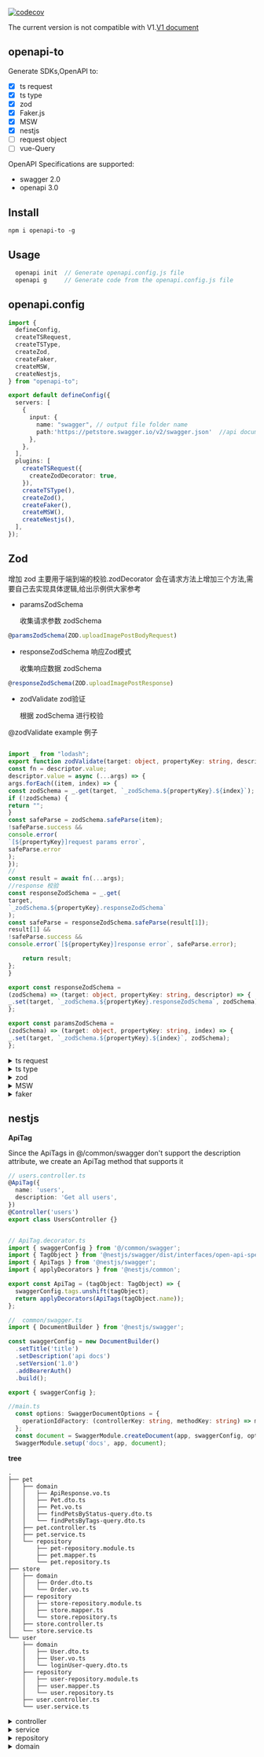 [![codecov](https://codecov.io/github/Vc-great/openapi-to/branch/V2/graph/badge.svg?token=5UB04YYCEB)](https://codecov.io/github/Vc-great/openapi-to)

The current version is not compatible with V1.[V1 document](https://github.com/Vc-great/openapi-to/tree/v1)


## openapi-to
Generate SDKs,OpenAPI to:

+ [x] ts request
+ [x] ts type
+ [x] zod
+ [x] Faker.js
+ [x] MSW
+ [x] nestjs
+ [ ] request object
+ [ ] vue-Query

OpenAPI Specifications are supported:
- swagger 2.0
- openapi 3.0


## Install
```
npm i openapi-to -g
```


## Usage
```js
  openapi init  // Generate openapi.config.js file
  openapi g     // Generate code from the openapi.config.js file
```

## openapi.config
```ts
import {
  defineConfig,
  createTSRequest,
  createTSType,
  createZod,
  createFaker,
  createMSW,
  createNestjs,
} from "openapi-to";

export default defineConfig({
  servers: [
    {
      input: {
        name: "swagger", // output file folder name
        path:'https://petstore.swagger.io/v2/swagger.json'  //api documentation url
      },
    },
  ],
  plugins: [
    createTSRequest({
      createZodDecorator: true,
    }),
    createTSType(),
    createZod(),
    createFaker(),
    createMSW(),
    createNestjs(),
  ],
});
```
 
## Zod 
增加 zod 主要用于端到端的校验.zodDecorator 会在请求方法上增加三个方法,需要自己去实现具体逻辑,给出示例供大家参考

- paramsZodSchema

  收集请求参数 zodSchema

```ts
@paramsZodSchema(ZOD.uploadImagePostBodyRequest)
```
- responseZodSchema 响应Zod模式

  收集响应数据 zodSchema

```ts
@responseZodSchema(ZOD.uploadImagePostResponse)
```
- zodValidate zod验证

  根据 zodSchema 进行校验

@zodValidate
example 例子
```ts

import _ from "lodash";
export function zodValidate(target: object, propertyKey: string, descriptor) {
const fn = descriptor.value;
descriptor.value = async (...args) => {
args.forEach((item, index) => {
const zodSchema = _.get(target, `_zodSchema.${propertyKey}.${index}`);
if (!zodSchema) {
return "";
}
const safeParse = zodSchema.safeParse(item);
!safeParse.success &&
console.error(
`[${propertyKey}]request params error`,
safeParse.error
);
});
//
const result = await fn(...args);
//response 校验
const responseZodSchema = _.get(
target,
`_zodSchema.${propertyKey}.responseZodSchema`
);
const safeParse = responseZodSchema.safeParse(result[1]);
result[1] &&
!safeParse.success &&
console.error(`[${propertyKey}]response error`, safeParse.error);

    return result;
};
}

export const responseZodSchema =
(zodSchema) => (target: object, propertyKey: string, descriptor) => {
_.set(target, `_zodSchema.${propertyKey}.responseZodSchema`, zodSchema);
};

export const paramsZodSchema =
(zodSchema) => (target: object, propertyKey: string, index) => {
_.set(target, `_zodSchema.${propertyKey}.${index}`, zodSchema);
};
```



<details> 
<summary>ts request</summary>

```ts
import type { Pet } from "./Pet";
import { request } from "@/api/request";

/**
 *
 * @tag pet
 * @description Everything about your Pets
 * @UUID API-pet
 */
class PetAPI {
  /**
   *
   * @summary summary
   * @description
   * @UUID operationId
   */
  testPost(bodyParams: Pet.TestPostBodyParams): Promise<[Pet.TestPostErrorResponse, Pet.TestPostResponse]> {
    return request({
      method: 'post',
      url: `/pet/test`,
      data: bodyParams
    })
  }

  /**
   *
   * @summary Add a new pet to the store
   * @description
   * @UUID addPet
   */
  create(bodyParams: Pet.CreateBodyParams): Promise<[Pet.CreateErrorResponse, Pet.CreateResponse]> {
    return request({
      method: 'post',
      url: `/pet`,
      data: bodyParams
    })
  }

  /**
   *
   * @summary Update an existing pet
   * @description
   * @UUID updatePet
   */
  update(bodyParams: Pet.UpdateBodyParams): Promise<[Pet.UpdateErrorResponse, Pet.UpdateResponse]> {
    return request({
      method: 'put',
      url: `/pet`,
      data: bodyParams
    })
  }
}

export const petAPI = new PetAPI;

```

</details>


<details> 
<summary>ts type</summary>

```ts
import type { TestDto, TestDto2, Test32145, ApiResponse, Pet } from "./typeModels";

/**
 *
 * @tag pet
 * @description Everything about your Pets
 * @UUID type-pet
 */
export namespace Pet {
    /** */
    export type TestPostBodyParams = TestDto;
    /** OK */
    export type TestPostResponse = TestDto2;
    /** */
    export type TestPostResponse401 = unknown;
    /** */
    export type TestPostResponse403 = unknown;
    /** */
    export type TestPostResponse404 = unknown;
    /** */
    export type TestPostErrorResponse = TestPostResponse401 | TestPostResponse403 | TestPostResponse404;
    /** */
    export type TestPutBodyParams = TestDto;
    /** OK */
    export type TestPutResponse = TestDto2;
    /** */
    export type TestPutResponse401 = unknown;
    /** */
    export type TestPutResponse403 = unknown;
    /** */
    export type TestPutResponse404 = unknown;
    /** */
    export type TestPutErrorResponse = TestPutResponse401 | TestPutResponse403 | TestPutResponse404;
    /** */
    export type DelByTestBodyParams = Array<number>;
    /** OK */
    export type DelByTestResponse = Test32145;
    /** */
    export type DelByTestResponse401 = unknown;
    /** */
    export type DelByTestResponse403 = unknown;
    /** */
    export type DelByTestErrorResponse = DelByTestResponse401 | DelByTestResponse403;

    /** queryParams */
    export interface TestIdGetQueryParams {
        /**
         *
         * @description
         */
        fields?: Array<string>;
        /**
         *
         * @description
         */
        page: number;
        /**
         *
         * @description
         */
        size: number;
    }

    /** pathParams */
    export interface TestIdGetPathParams {
        /**
         *
         * @description
         */
        testId?: number;
        /**
         *
         * @description
         */
        testId2?: string;
    }

    /** OK */
    export type TestIdGetResponse = TestDto2;
    /** */
    export type TestIdGetResponse401 = unknown;
    /** */
    export type TestIdGetResponse403 = unknown;
    /** */
    export type TestIdGetResponse404 = unknown;
    /** */
    export type TestIdGetErrorResponse = TestIdGetResponse401 | TestIdGetResponse403 | TestIdGetResponse404;

    /** pathParams */
    export interface UploadImagePostPathParams {
        /**
         *
         * @description
         */
        petId: number;
    }

    /** bodyParams */
    export interface UploadImagePostBodyParams {
        /**
         *
         * @description Additional data to pass to server
         */
        additionalMetadata?: string;
        /**
         *
         * @description file to upload
         */
        file?: string;
    }

    /** successful operation */
    export type UploadImagePostResponse = ApiResponse;
    /** */
    export type UploadImagePostErrorResponse = unknown;
    /** */
    export type CreateBodyParams = Pet;
    /** */
    export type CreateResponse405 = unknown;
    /** */
    export type CreateErrorResponse = CreateResponse405;
    /** */
    export type CreateResponse = unknown;
    /** */
    export type UpdateBodyParams = Pet;
    /** */
    export type UpdateResponse400 = unknown;
    /** */
    export type UpdateResponse404 = unknown;
    /** */
    export type UpdateResponse405 = unknown;
    /** */
    export type UpdateErrorResponse = UpdateResponse400 | UpdateResponse404 | UpdateResponse405;
    /** */
    export type UpdateResponse = unknown;

    /** queryParams */
    export interface FindByStatusGetQueryParams {
        /**
         *
         * @description
         */
        status: Array<string>;
    }

    /** successful operation */
    export type FindByStatusGetResponse = Pet[];
    /** */
    export type FindByStatusGetResponse400 = unknown;
    /** */
    export type FindByStatusGetErrorResponse = FindByStatusGetResponse400;

    /** queryParams */
    export interface FindByTagsGetQueryParams {
        /**
         *
         * @description
         */
        tags: Array<string>;
    }

    /** successful operation */
    export type FindByTagsGetResponse = Pet[];
    /** */
    export type FindByTagsGetResponse400 = unknown;
    /** */
    export type FindByTagsGetErrorResponse = FindByTagsGetResponse400;

    /** pathParams */
    export interface FindByPetIdPathParams {
        /**
         *
         * @description
         */
        petId: number;
    }

    /** successful operation */
    export type FindByPetIdResponse = Pet;
    /** */
    export type FindByPetIdResponse400 = unknown;
    /** */
    export type FindByPetIdResponse404 = unknown;
    /** */
    export type FindByPetIdErrorResponse = FindByPetIdResponse400 | FindByPetIdResponse404;

    /** pathParams */
    export interface PetIdPostPathParams {
        /**
         *
         * @description
         */
        petId: number;
    }

    /** bodyParams */
    export interface PetIdPostBodyParams {
        /**
         *
         * @description Updated name of the pet
         */
        name?: string;
        /**
         *
         * @description Updated status of the pet
         */
        status?: string;
    }

    /** */
    export type PetIdPostResponse405 = unknown;
    /** */
    export type PetIdPostErrorResponse = PetIdPostResponse405;
    /** */
    export type PetIdPostResponse = unknown;

    /** pathParams */
    export interface DelByPetIdPathParams {
        /**
         *
         * @description
         */
        petId: number;
    }

    /** */
    export type DelByPetIdResponse400 = unknown;
    /** */
    export type DelByPetIdResponse404 = unknown;
    /** */
    export type DelByPetIdErrorResponse = DelByPetIdResponse400 | DelByPetIdResponse404;
    /** */
    export type DelByPetIdResponse = unknown;
}

```
</details>

<details> 
<summary>zod</summary>

```ts
import { z } from "zod";
import { testDto, testDto2, test32145, apiResponse, pet } from "./zodModels";
/** bodyParams */
const testPostBodyParams = z.lazy(() => testDto);
/** OK */
const testPostResponse = z.lazy(() => testDto2);
/** */
const testPostResponse401 = z.unknown();
/** */
const testPostResponse403 = z.unknown();
/** */
const testPostResponse404 = z.unknown();
/** */
const testPostErrorResponse = z.union([testPostResponse401, testPostResponse403, testPostResponse404]);
/** bodyParams */
const testPutBodyParams = z.lazy(() => testDto);
/** OK */
const testPutResponse = z.lazy(() => testDto2);
/** */
const testPutResponse401 = z.unknown();
/** */
const testPutResponse403 = z.unknown();
/** */
const testPutResponse404 = z.unknown();
/** */
const testPutErrorResponse = z.union([testPutResponse401, testPutResponse403, testPutResponse404]);
/** bodyParams */
const delByTestBodyParams = z.number().array();
/** OK */
const delByTestResponse = z.lazy(() => test32145);
/** */
const delByTestResponse401 = z.unknown();
/** */
const delByTestResponse403 = z.unknown();
/** */
const delByTestErrorResponse = z.union([delByTestResponse401, delByTestResponse403]);
/** queryParams */
const testIdGetQueryParams = z.object({
    /***/
    fields: z.string().array().optional(),
    /***/
    page: z.number(),
    /***/
    size: z.number()
});
/** pathParams */
export const testIdGetPathParams = z.object({
    /***/
    testId: z.number().optional(),
    /***/
    testId2: z.string().optional()
});
/** OK */
const testIdGetResponse = z.lazy(() => testDto2);
/** */
const testIdGetResponse401 = z.unknown();
/** */
const testIdGetResponse403 = z.unknown();
/** */
const testIdGetResponse404 = z.unknown();
/** */
const testIdGetErrorResponse = z.union([testIdGetResponse401, testIdGetResponse403, testIdGetResponse404]);
/** pathParams */
export const uploadImagePostPathParams = z.object({
    /***/
    petId: z.number()
});
/** bodyParams */
const uploadImagePostBodyParams = z.object({
    /**Additional data to pass to server*/
    additionalMetadata: z.string().optional(),
    /**file to upload*/
    file: z.string().optional()
});
/** successful operation */
const uploadImagePostResponse = z.lazy(() => apiResponse);
/** */
const uploadImagePostErrorResponse = z.unknown();
/** bodyParams */
const createBodyParams = z.lazy(() => pet);
/** */
const createResponse405 = z.unknown();
/** */
const createErrorResponse = createResponse405;
/** */
const createResponse = z.unknown();
/** bodyParams */
const updateBodyParams = z.lazy(() => pet);
/** */
const updateResponse400 = z.unknown();
/** */
const updateResponse404 = z.unknown();
/** */
const updateResponse405 = z.unknown();
/** */
const updateErrorResponse = z.union([updateResponse400, updateResponse404, updateResponse405]);
/** */
const updateResponse = z.unknown();
/** queryParams */
const findByStatusGetQueryParams = z.object({
    /***/
    status: z.string().array()
});
/** successful operation */
const findByStatusGetResponse = z.lazy(() => pet.array());
/** */
const findByStatusGetResponse400 = z.unknown();
/** */
const findByStatusGetErrorResponse = findByStatusGetResponse400;
/** queryParams */
const findByTagsGetQueryParams = z.object({
    /***/
    tags: z.string().array()
});
/** successful operation */
const findByTagsGetResponse = z.lazy(() => pet.array());
/** */
const findByTagsGetResponse400 = z.unknown();
/** */
const findByTagsGetErrorResponse = findByTagsGetResponse400;
/** pathParams */
export const findByPetIdPathParams = z.object({
    /***/
    petId: z.number()
});
/** successful operation */
const findByPetIdResponse = z.lazy(() => pet);
/** */
const findByPetIdResponse400 = z.unknown();
/** */
const findByPetIdResponse404 = z.unknown();
/** */
const findByPetIdErrorResponse = z.union([findByPetIdResponse400, findByPetIdResponse404]);
/** pathParams */
export const petIdPostPathParams = z.object({
    /***/
    petId: z.number()
});
/** bodyParams */
const petIdPostBodyParams = z.object({
    /**Updated name of the pet*/
    name: z.string().optional(),
    /**Updated status of the pet*/
    status: z.string().optional()
});
/** */
const petIdPostResponse405 = z.unknown();
/** */
const petIdPostErrorResponse = petIdPostResponse405;
/** */
const petIdPostResponse = z.unknown();
/** pathParams */
export const delByPetIdPathParams = z.object({
    /***/
    petId: z.number()
});
/** */
const delByPetIdResponse400 = z.unknown();
/** */
const delByPetIdResponse404 = z.unknown();
/** */
const delByPetIdErrorResponse = z.union([delByPetIdResponse400, delByPetIdResponse404]);
/** */
const delByPetIdResponse = z.unknown();
/**
 *
 * @tag pet
 * @description Everything about your Pets
 * @UUID zod-pet
 */
export const petZod = {
    /**bodyParams*/
    testPostBodyParams,
    /**OK*/
    testPostResponse,
    /***/
    testPostResponse401,
    /***/
    testPostResponse403,
    /***/
    testPostResponse404,
    /***/
    testPostErrorResponse,
    /**bodyParams*/
    testPutBodyParams,
    /**OK*/
    testPutResponse,
    /***/
    testPutResponse401,
    /***/
    testPutResponse403,
    /***/
    testPutResponse404,
    /***/
    testPutErrorResponse,
    /**bodyParams*/
    delByTestBodyParams,
    /**OK*/
    delByTestResponse,
    /***/
    delByTestResponse401,
    /***/
    delByTestResponse403,
    /***/
    delByTestErrorResponse,
    /**queryParams*/
    testIdGetQueryParams,
    /**pathParams*/
    testIdGetPathParams,
    /**OK*/
    testIdGetResponse,
    /***/
    testIdGetResponse401,
    /***/
    testIdGetResponse403,
    /***/
    testIdGetResponse404,
    /***/
    testIdGetErrorResponse,
    /**pathParams*/
    uploadImagePostPathParams,
    /**bodyParams*/
    uploadImagePostBodyParams,
    /**successful operation*/
    uploadImagePostResponse,
    /***/
    uploadImagePostErrorResponse,
    /**bodyParams*/
    createBodyParams,
    /***/
    createResponse405,
    /***/
    createErrorResponse,
    /***/
    createResponse,
    /**bodyParams*/
    updateBodyParams,
    /***/
    updateResponse400,
    /***/
    updateResponse404,
    /***/
    updateResponse405,
    /***/
    updateErrorResponse,
    /***/
    updateResponse,
    /**queryParams*/
    findByStatusGetQueryParams,
    /**successful operation*/
    findByStatusGetResponse,
    /***/
    findByStatusGetResponse400,
    /***/
    findByStatusGetErrorResponse,
    /**queryParams*/
    findByTagsGetQueryParams,
    /**successful operation*/
    findByTagsGetResponse,
    /***/
    findByTagsGetResponse400,
    /***/
    findByTagsGetErrorResponse,
    /**pathParams*/
    findByPetIdPathParams,
    /**successful operation*/
    findByPetIdResponse,
    /***/
    findByPetIdResponse400,
    /***/
    findByPetIdResponse404,
    /***/
    findByPetIdErrorResponse,
    /**pathParams*/
    petIdPostPathParams,
    /**bodyParams*/
    petIdPostBodyParams,
    /***/
    petIdPostResponse405,
    /***/
    petIdPostErrorResponse,
    /***/
    petIdPostResponse,
    /**pathParams*/
    delByPetIdPathParams,
    /***/
    delByPetIdResponse400,
    /***/
    delByPetIdResponse404,
    /***/
    delByPetIdErrorResponse,
    /***/
    delByPetIdResponse
};

/**
 *
 * @tag pet
 * @description Everything about your Pets
 * @UUID zod-pet
 */
export namespace Pet {
    /** bodyParams */
    export type TestPostBodyParams = z.infer<typeof testPostBodyParams>;
    /** OK */
    export type TestPostResponse = z.infer<typeof testPostResponse>;
    /** */
    export type TestPostResponse401 = z.infer<typeof testPostResponse401>;
    /** */
    export type TestPostResponse403 = z.infer<typeof testPostResponse403>;
    /** */
    export type TestPostResponse404 = z.infer<typeof testPostResponse404>;
    /** */
    export type TestPostErrorResponse = z.infer<typeof testPostErrorResponse>;
    /** bodyParams */
    export type TestPutBodyParams = z.infer<typeof testPutBodyParams>;
    /** OK */
    export type TestPutResponse = z.infer<typeof testPutResponse>;
    /** */
    export type TestPutResponse401 = z.infer<typeof testPutResponse401>;
    /** */
    export type TestPutResponse403 = z.infer<typeof testPutResponse403>;
    /** */
    export type TestPutResponse404 = z.infer<typeof testPutResponse404>;
    /** */
    export type TestPutErrorResponse = z.infer<typeof testPutErrorResponse>;
    /** bodyParams */
    export type DelByTestBodyParams = z.infer<typeof delByTestBodyParams>;
    /** OK */
    export type DelByTestResponse = z.infer<typeof delByTestResponse>;
    /** */
    export type DelByTestResponse401 = z.infer<typeof delByTestResponse401>;
    /** */
    export type DelByTestResponse403 = z.infer<typeof delByTestResponse403>;
    /** */
    export type DelByTestErrorResponse = z.infer<typeof delByTestErrorResponse>;
    /** queryParams */
    export type TestIdGetQueryParams = z.infer<typeof testIdGetQueryParams>;
    /** pathParams */
    export type TestIdGetPathParams = z.infer<typeof testIdGetPathParams>;
    /** OK */
    export type TestIdGetResponse = z.infer<typeof testIdGetResponse>;
    /** */
    export type TestIdGetResponse401 = z.infer<typeof testIdGetResponse401>;
    /** */
    export type TestIdGetResponse403 = z.infer<typeof testIdGetResponse403>;
    /** */
    export type TestIdGetResponse404 = z.infer<typeof testIdGetResponse404>;
    /** */
    export type TestIdGetErrorResponse = z.infer<typeof testIdGetErrorResponse>;
    /** pathParams */
    export type UploadImagePostPathParams = z.infer<typeof uploadImagePostPathParams>;
    /** bodyParams */
    export type UploadImagePostBodyParams = z.infer<typeof uploadImagePostBodyParams>;
    /** successful operation */
    export type UploadImagePostResponse = z.infer<typeof uploadImagePostResponse>;
    /** */
    export type UploadImagePostErrorResponse = z.infer<typeof uploadImagePostErrorResponse>;
    /** bodyParams */
    export type CreateBodyParams = z.infer<typeof createBodyParams>;
    /** */
    export type CreateResponse405 = z.infer<typeof createResponse405>;
    /** */
    export type CreateErrorResponse = z.infer<typeof createErrorResponse>;
    /** */
    export type CreateResponse = z.infer<typeof createResponse>;
    /** bodyParams */
    export type UpdateBodyParams = z.infer<typeof updateBodyParams>;
    /** */
    export type UpdateResponse400 = z.infer<typeof updateResponse400>;
    /** */
    export type UpdateResponse404 = z.infer<typeof updateResponse404>;
    /** */
    export type UpdateResponse405 = z.infer<typeof updateResponse405>;
    /** */
    export type UpdateErrorResponse = z.infer<typeof updateErrorResponse>;
    /** */
    export type UpdateResponse = z.infer<typeof updateResponse>;
    /** queryParams */
    export type FindByStatusGetQueryParams = z.infer<typeof findByStatusGetQueryParams>;
    /** successful operation */
    export type FindByStatusGetResponse = z.infer<typeof findByStatusGetResponse>;
    /** */
    export type FindByStatusGetResponse400 = z.infer<typeof findByStatusGetResponse400>;
    /** */
    export type FindByStatusGetErrorResponse = z.infer<typeof findByStatusGetErrorResponse>;
    /** queryParams */
    export type FindByTagsGetQueryParams = z.infer<typeof findByTagsGetQueryParams>;
    /** successful operation */
    export type FindByTagsGetResponse = z.infer<typeof findByTagsGetResponse>;
    /** */
    export type FindByTagsGetResponse400 = z.infer<typeof findByTagsGetResponse400>;
    /** */
    export type FindByTagsGetErrorResponse = z.infer<typeof findByTagsGetErrorResponse>;
    /** pathParams */
    export type FindByPetIdPathParams = z.infer<typeof findByPetIdPathParams>;
    /** successful operation */
    export type FindByPetIdResponse = z.infer<typeof findByPetIdResponse>;
    /** */
    export type FindByPetIdResponse400 = z.infer<typeof findByPetIdResponse400>;
    /** */
    export type FindByPetIdResponse404 = z.infer<typeof findByPetIdResponse404>;
    /** */
    export type FindByPetIdErrorResponse = z.infer<typeof findByPetIdErrorResponse>;
    /** pathParams */
    export type PetIdPostPathParams = z.infer<typeof petIdPostPathParams>;
    /** bodyParams */
    export type PetIdPostBodyParams = z.infer<typeof petIdPostBodyParams>;
    /** */
    export type PetIdPostResponse405 = z.infer<typeof petIdPostResponse405>;
    /** */
    export type PetIdPostErrorResponse = z.infer<typeof petIdPostErrorResponse>;
    /** */
    export type PetIdPostResponse = z.infer<typeof petIdPostResponse>;
    /** pathParams */
    export type DelByPetIdPathParams = z.infer<typeof delByPetIdPathParams>;
    /** */
    export type DelByPetIdResponse400 = z.infer<typeof delByPetIdResponse400>;
    /** */
    export type DelByPetIdResponse404 = z.infer<typeof delByPetIdResponse404>;
    /** */
    export type DelByPetIdErrorResponse = z.infer<typeof delByPetIdErrorResponse>;
    /** */
    export type DelByPetIdResponse = z.infer<typeof delByPetIdResponse>;
}

```


</details>


<details> 
<summary>MSW</summary>

```ts
import { HttpResponse, http, HttpHandler } from "msw";
import { petFaker } from "./petFaker";
/** */
const handlers = [{
    name: 'testPost',
    start: false,
    msw: http.post('/pet/test', (req) => {
        return HttpResponse.json(petFaker.testPost())
    })
}, {
    name: 'testPut',
    start: false,
    msw: http.put('/pet/test', (req) => {
        return HttpResponse.json(petFaker.testPut())
    })
}, {
    name: 'delByTest',
    start: false,
    msw: http.delete('/pet/test', (req) => {
        return HttpResponse.json(petFaker.delByTest())
    })
}, {
    name: 'testIdGet',
    start: false,
    msw: http.get('/pet/test/:testId', (req) => {
        return HttpResponse.json(petFaker.testIdGet())
    })
}, {
    name: 'uploadImagePost',
    start: false,
    msw: http.post('/pet/:petId/uploadImage', (req) => {
        return HttpResponse.json(petFaker.uploadImagePost())
    })
}, {
    name: 'create',
    start: false,
    msw: http.post('/pet', (req) => {
        return HttpResponse.json(petFaker.create())
    })
}, {
    name: 'update',
    start: false,
    msw: http.put('/pet', (req) => {
        return HttpResponse.json(petFaker.update())
    })
}, {
    name: 'findByStatusGet',
    start: false,
    msw: http.get('/pet/findByStatus', (req) => {
        return HttpResponse.json(petFaker.findByStatusGet())
    })
}, {
    name: 'findByTagsGet',
    start: false,
    msw: http.get('/pet/findByTags', (req) => {
        return HttpResponse.json(petFaker.findByTagsGet())
    })
}, {
    name: 'findByPetId',
    start: false,
    msw: http.get('/pet/:petId', (req) => {
        return HttpResponse.json(petFaker.findByPetId())
    })
}, {
    name: 'petIdPost',
    start: false,
    msw: http.post('/pet/:petId', (req) => {
        return HttpResponse.json(petFaker.petIdPost())
    })
}, {
    name: 'delByPetId',
    start: false,
    msw: http.delete('/pet/:petId', (req) => {
        return HttpResponse.json(petFaker.delByPetId())
    })
}];
export const petHandler: Array<HttpHandler> = handlers
    .filter(x => x.start)
    .map(x => x.msw);

```
</details>


<details> 
<summary>faker</summary>

```ts
import { faker } from "@faker-js/faker";
import { testDto2, test32145, apiResponse, pet } from "./fakerModels";
import type { Pet } from "./Pet";

/**
 *
 * @tag pet
 * @description Everything about your Pets
 * @UUID Faker-pet
 */
class PetFaker {
    /**
     *
     * @summary summary
     * @description
     * @UUID operationId
     */
    testPost(): NonNullable<Pet.TestPostResponse> {
        return testDto2()
    }

    /**
     *
     * @summary summary
     * @description
     * @UUID operationId
     */
    testPut(): NonNullable<Pet.TestPutResponse> {
        return testDto2()
    }

    /**
     *
     * @summary summary
     * @description
     * @UUID operationId
     */
    delByTest(): NonNullable<Pet.DelByTestResponse> {
        return test32145()
    }

    /**
     *
     * @summary summary
     * @description
     * @UUID operationId
     */
    testIdGet(): NonNullable<Pet.TestIdGetResponse> {
        return testDto2()
    }

    /**
     *
     * @summary uploads an image
     * @description pet
     * @UUID uploadFile
     */
    uploadImagePost(): NonNullable<Pet.UploadImagePostResponse> {
        return apiResponse()
    }

    /**
     *
     * @summary Add a new pet to the store
     * @description
     * @UUID addPet
     */
    create(): NonNullable<Pet.CreateResponse> {
        return {}
    }

    /**
     *
     * @summary Update an existing pet
     * @description
     * @UUID updatePet
     */
    update(): NonNullable<Pet.UpdateResponse> {
        return {}
    }

    /**
     *
     * @summary Finds Pets by status
     * @description Multiple status values can be provided with comma separated strings
     * @UUID findPetsByStatus
     */
    findByStatusGet(): NonNullable<Pet.FindByStatusGetResponse> {
        return faker.helpers.multiple(() => pet(), {
            count: 10,
        })
    }

    /**
     *
     * @summary Finds Pets by tags
     * @description Multiple tags can be provided with comma separated strings. Use tag1, tag2, tag3 for testing.
     * @UUID findPetsByTags
     */
    findByTagsGet(): NonNullable<Pet.FindByTagsGetResponse> {
        return faker.helpers.multiple(() => pet(), {
            count: 10,
        })
    }

    /**
     *
     * @summary Find pet by ID
     * @description Returns a single pet
     * @UUID getPetById
     */
    findByPetId(): NonNullable<Pet.FindByPetIdResponse> {
        return pet()
    }

    /**
     *
     * @summary Updates a pet in the store with form data
     * @description
     * @UUID updatePetWithForm
     */
    petIdPost(): NonNullable<Pet.PetIdPostResponse> {
        return {}
    }

    /**
     *
     * @summary Deletes a pet
     * @description
     * @UUID deletePet
     */
    delByPetId(): NonNullable<Pet.DelByPetIdResponse> {
        return {}
    }
}

export const petFaker = new PetFaker;

```
</details>

## nestjs
**ApiTag**

Since the ApiTags in @/common/swagger don't support the description attribute, we create an ApiTag method that supports it
```ts
// users.controller.ts
@ApiTag({
  name: 'users',
  description: 'Get all users',
})
@Controller('users')
export class UsersController {}


// ApiTag.decorator.ts
import { swaggerConfig } from '@/common/swagger';
import { TagObject } from '@nestjs/swagger/dist/interfaces/open-api-spec.interface';
import { ApiTags } from '@nestjs/swagger';
import { applyDecorators } from '@nestjs/common';

export const ApiTag = (tagObject: TagObject) => {
  swaggerConfig.tags.unshift(tagObject);
  return applyDecorators(ApiTags(tagObject.name));
};

//  common/swagger.ts
import { DocumentBuilder } from '@nestjs/swagger';

const swaggerConfig = new DocumentBuilder()
  .setTitle('title')
  .setDescription('api docs')
  .setVersion('1.0')
  .addBearerAuth()
  .build();

export { swaggerConfig };

//main.ts
  const options: SwaggerDocumentOptions = {
    operationIdFactory: (controllerKey: string, methodKey: string) => methodKey,
  };
  const document = SwaggerModule.createDocument(app, swaggerConfig, options);
  SwaggerModule.setup('docs', app, document);
```

**tree**
```
.
├── pet
│   ├── domain
│   │   ├── ApiResponse.vo.ts
│   │   ├── Pet.dto.ts
│   │   ├── Pet.vo.ts
│   │   ├── findPetsByStatus-query.dto.ts
│   │   └── findPetsByTags-query.dto.ts
│   ├── pet.controller.ts
│   ├── pet.service.ts
│   └── repository
│       ├── pet-repository.module.ts
│       ├── pet.mapper.ts
│       └── pet.repository.ts
├── store
│   ├── domain
│   │   ├── Order.dto.ts
│   │   └── Order.vo.ts
│   ├── repository
│   │   ├── store-repository.module.ts
│   │   ├── store.mapper.ts
│   │   └── store.repository.ts
│   ├── store.controller.ts
│   └── store.service.ts
└── user
    ├── domain
    │   ├── User.dto.ts
    │   ├── User.vo.ts
    │   └── loginUser-query.dto.ts
    ├── repository
    │   ├── user-repository.module.ts
    │   ├── user.mapper.ts
    │   └── user.repository.ts
    ├── user.controller.ts
    └── user.service.ts

```

<details> 
<summary>controller</summary>
import { Controller, HttpStatus, HttpCode, Post, Param, Body, ParseIntPipe, Put, Get, Query, Delete } from "@nestjs/common";
import { ApiOperation, ApiResponse, ApiParam } from "@nestjs/swagger";
import { Permissions } from "@/common/decorators/auth.decorator";
import { ApiTag } from "@/common/swagger";
import { PetService } from "./pet.service";
import { ApiResponse } from "./domain/ApiResponse.vo";
import { Pet } from "./domain/Pet.dto";
import { FindPetsByStatusQueryDto } from "./domain/findPetsByStatus-query.dto";
import { FindPetsByTagsQueryDto } from "./domain/findPetsByTags-query.dto";

@ApiTag({
name: 'pet',
description: 'Everything about your Pets',
})
@Controller('pet')
export class PetController {
constructor(private readonly petService: PetService) {
}

    @ApiOperation({ summary: 'uploads an image' })
    @ApiResponse({ status: HttpStatus.OK, description: "successful operation", ApiResponse })
    @ApiParam({
        name: "petId",
        description: "ID of pet to update"
    })
    @Post('/:petId/uploadImage')
    @HttpCode(HttpStatus.OK)
    async uploadFile(@Param("petId", ParseIntPipe) petId: number, @Body() data: any): Promise<ApiResponse> {
        return await this.petService.uploadFile(petId, data)
    }

    @ApiOperation({ summary: 'Add a new pet to the store' })
    @ApiResponse({ status: HttpStatus.OK })
    @Post()
    @HttpCode(HttpStatus.OK)
    async addPet(@Body() data: Pet): Promise<void> {
        return await this.petService.addPet(data)
    }

    @ApiOperation({ summary: 'Update an existing pet' })
    @ApiResponse({ status: HttpStatus.OK })
    @Put()
    @HttpCode(HttpStatus.OK)
    async updatePet(@Body() data: Pet): Promise<void> {
        return await this.petService.updatePet(data)
    }

    @ApiOperation({ summary: 'Finds Pets by status', description: 'Multiple status values can be provided with comma separated strings' })
    @ApiResponse({ status: HttpStatus.OK, description: "successful operation", isArray: true })
    @Get('/findByStatus')
    @HttpCode(HttpStatus.OK)
    async findPetsByStatus(@Query() query: FindPetsByStatusQueryDto): Promise<Pet[]> {
        return await this.petService.findPetsByStatus(query)
    }

    @ApiOperation({ summary: 'Finds Pets by tags', description: 'Multiple tags can be provided with comma separated strings. Use tag1, tag2, tag3 for testing.' })
    @ApiResponse({ status: HttpStatus.OK, description: "successful operation", isArray: true })
    @Get('/findByTags')
    @HttpCode(HttpStatus.OK)
    async findPetsByTags(@Query() query: FindPetsByTagsQueryDto): Promise<Pet[]> {
        return await this.petService.findPetsByTags(query)
    }

    @ApiOperation({ summary: 'Find pet by ID', description: 'Returns a single pet' })
    @ApiResponse({ status: HttpStatus.OK, description: "successful operation", Pet })
    @ApiParam({
        name: "petId",
        description: "ID of pet to return"
    })
    @Get('/:petId')
    @HttpCode(HttpStatus.OK)
    async getPetById(@Param("petId", ParseIntPipe) petId: number): Promise<Pet> {
        return await this.petService.getPetById(petId)
    }

    @ApiOperation({ summary: 'Updates a pet in the store with form data' })
    @ApiResponse({ status: HttpStatus.OK })
    @ApiParam({
        name: "petId",
        description: "ID of pet that needs to be updated"
    })
    @Post('/:petId')
    @HttpCode(HttpStatus.OK)
    async updatePetWithForm(@Param("petId", ParseIntPipe) petId: number, @Body() data: any): Promise<void> {
        return await this.petService.updatePetWithForm(petId, data)
    }

    @ApiOperation({ summary: 'Deletes a pet' })
    @ApiResponse({ status: HttpStatus.OK })
    @ApiParam({
        name: "petId",
        description: "Pet id to delete"
    })
    @Delete('/:petId')
    @HttpCode(HttpStatus.OK)
    async deletePet(@Param("petId", ParseIntPipe) petId: number): Promise<void> {
        return await this.petService.deletePet(petId)
    }
}

</details>

<details> 
<summary>service</summary>
import { Injectable } from "@nestjs/common";
import { PetRepository } from "./repository/pet.repository";
import { ApiResponse } from "./domain/ApiResponse.vo";
import { Pet } from "./domain/Pet.dto";
import { FindPetsByStatusQueryDto } from "./domain/findPetsByStatus-query.dto";
import { FindPetsByTagsQueryDto } from "./domain/findPetsByTags-query.dto";

@Injectable
export class PetService {
constructor(private readonly petRepository: PetRepository) {
}

    async uploadFile(petId: number, data: any): Promise<ApiResponse> {
        return await this.petRepository.uploadFile(petId, data)
    }

    async addPet(data: Pet): Promise<void> {
        return await this.petRepository.addPet(data)
    }

    async updatePet(data: Pet): Promise<void> {
        return await this.petRepository.updatePet(data)
    }

    async findPetsByStatus(query: FindPetsByStatusQueryDto): Promise<Pet[]> {
        return await this.petRepository.findPetsByStatus(query)
    }

    async findPetsByTags(query: FindPetsByTagsQueryDto): Promise<Pet[]> {
        return await this.petRepository.findPetsByTags(query)
    }

    async getPetById(petId: number): Promise<Pet> {
        return await this.petRepository.getPetById(petId)
    }

    async updatePetWithForm(petId: number, data: any): Promise<void> {
        return await this.petRepository.updatePetWithForm(petId, data)
    }

    async deletePet(petId: number): Promise<void> {
        return await this.petRepository.deletePet(petId)
    }
}

</details>

<details> 
<summary>repository</summary>
import { Injectable, NotFoundException } from "@nestjs/common";
import { InjectRepository } from "@nestjs/typeorm";
import { petEntity } from "../entities/pet.entity.ts";
import { PetMappers } from "./PetMappers";
import { Repository } from "typeorm";
import { plainToInstance } from "class-transformer";
import { ApiResponse } from "./domain/ApiResponse.vo";
import { Pet } from "./domain/Pet.dto";
import { FindPetsByStatusQueryDto } from "./domain/findPetsByStatus-query.dto";
import { FindPetsByTagsQueryDto } from "./domain/findPetsByTags-query.dto";

@Injectable
export class PetRepository {
constructor(@InjectRepository(petEntity) private readonly petRepository: Repository<petEntity>) {
}

    async uploadFile(petId: number, data: any): Promise<ApiResponse> {
        const newEntity = PetMappers.toPersistence(data);

        const savedEntity = await this.petRepository.save(newEntity);

        return plainToInstance(ApiResponse, savedEntity, {
            excludeExtraneousValues: true,
        });
    }

    async addPet(data: Pet): Promise<void> {
        const newEntity = PetMappers.toPersistence(data);

        const savedEntity = await this.petRepository.save(newEntity);

        return plainToInstance(undefined, savedEntity, {
            excludeExtraneousValues: true,
        });
    }

    async updatePet(data: Pet): Promise<void> {
        const detail = await this.petRepository.findOneBy({});
        if (!detail) {
            throw new NotFoundException(`id ${id} not found`);
        }

        const savedEntity = await this.petRepository.save(
            PetMappers.toPersistence(_.assign(detail, data)),
        );
        return plainToInstance(FindOneUserVo, savedEntity, {
            excludeExtraneousValues: true,
        });
    }

    async findPetsByStatus(query: FindPetsByStatusQueryDto): Promise<Pet[]> {

        const [data, total] = await this.petRepository.find({
            where: { status: query.status },



        });

        return plainToInstance(
            undefined,
            { data, total },
            {
                exposeDefaultValues: true,
            },
        );
    }

    async findPetsByTags(query: FindPetsByTagsQueryDto): Promise<Pet[]> {

        const [data, total] = await this.petRepository.find({
            where: { tags: query.tags },



        });

        return plainToInstance(
            undefined,
            { data, total },
            {
                exposeDefaultValues: true,
            },
        );
    }

    async getPetById(petId: number): Promise<Pet> {
        const newEntity = await this.petRepository.findOne({ where: { petId: query.petId });
        return plainToInstance(FindOneUserVo, newEntity, {
            exposeDefaultValues: true,
        });
    }

    async updatePetWithForm(petId: number, data: any): Promise<void> {
        const newEntity = PetMappers.toPersistence(data);

        const savedEntity = await this.petRepository.save(newEntity);

        return plainToInstance(undefined, savedEntity, {
            excludeExtraneousValues: true,
        });
    }

    async deletePet(petId: number): Promise<void> {
        return this.petRepository.softRemove(_.assign(new petEntity(), { petId }));
    }
}

</details>

<details> 
<summary>domain</summary>
import { Type, IsNumber, IsOptional, IsString } from "class-validator";
import { ApiProperty } from "@nestjs/swagger";
import { Category } from "Category";
import { Tag } from "Tag";


/**
*
* @description Pet object that needs to be added to the store
  */
  export class Pet {

  @IsNumber()
  @IsOptional()
  @ApiProperty({
  format: 'int64',
  required: false,
  name: 'id'
  })
  id?: number;

  @IsOptional()
  @ApiProperty({
  $ref: '#/components/schemas/Category',
  required: false,
  name: 'category'
  })
  category?: Category;

  @IsString()
  @ApiProperty({
  example: 'doggie',
  required: true,
  name: 'name'
  })
  name: string;

  @Type(() => String)
  @IsString({ "each": true })
  @ApiProperty({
  xml: {
  wrapped: true
  },
  isArray: true,
  required: true,
  name: 'photoUrls'
  })
  photoUrls: string[];

  @Type(() => Tag)
  @IsOptional()
  @ApiProperty({
  xml: {
  wrapped: true
  },
  isArray: true,
  required: false,
  name: 'tags'
  })
  tags?: Tag;

  @IsString()
  @IsOptional()
  @ApiProperty({
  description: 'pet status in the store',
  enum: [
  'available',
  'pending',
  'sold'
  ],
  required: false,
  name: 'status'
  })
  status?: string;
  }

</details>
